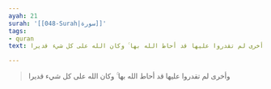 ```yaml
---
ayah: 21
surah: '[[048-Surah|سورة]]'
tags:
- quran
text: وأخرى لم تقدروا عليها قد أحاط الله بها ۚ وكان الله على كل شيء قديرا

---
```

> وأخرى لم تقدروا عليها قد أحاط الله بها ۚ وكان الله على كل شيء قديرا
